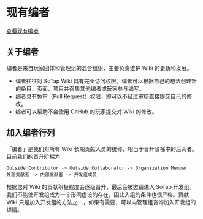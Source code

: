 # 现有编者

[查看现有编者](//docs.sotap.dev/#/wiki/contributors.md)

## 关于编者

编者是来自玩家团体和管理组的混合组织，主要负责维护 Wiki 的更新和发展。

- 编者往往对 SoTap Wiki 具有完全访问权限。编者可以根据自己的想法创建新的条目、页面、项目并召集其他编者或玩家参与编写。
- 编者具有免审（Pull Request）权限，即可以不经过审核直接提交自己的修改。
- 编者可以帮助不会使用 GitHub 的玩家提交对 Wiki 的修改。

## 加入编者行列

「编者」是我们对所有 Wiki 长期贡献人员的统称，相当于晋升阶梯中的后两者。目前我们的晋升阶梯为：

```text
Outside Contributor -> Outside Collaborator -> Organization Member
外部贡献者 -> 内部贡献者 -> 开发组成员
```

根据您对 Wiki 的贡献积极程度会逐级晋升，最后会被邀请进入 SoTap 开发组。我们不能使开发组成为一个形同虚设的存在，因此入组的条件也很严格。贡献 Wiki 只是加入开发组的方法之一，如果有需要，可以向管理组咨询加入开发组的详情。
